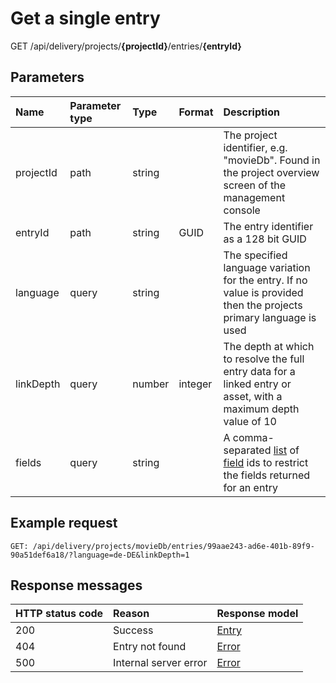 # Get a single entry

<span class="label label--get">GET</span> /api/delivery/projects/**{projectId}**/entries/**{entryId}**

## Parameters

| Name | Parameter type | Type | Format | Description |
|:-|:-|:-|:-|:-|
| projectId | path | string | | The project identifier, e.g. "movieDb". Found in the project overview screen of the management console |
| entryId | path | string | GUID | The entry identifier as a 128 bit GUID |
| language | query | string | | The specified language variation for the entry. If no value is provided then the projects primary language is used |
| linkDepth | query | number | integer | The depth at which to resolve the full entry data for a linked entry or asset, with a maximum depth value of 10 |
| fields | query | string | | A comma-separated [list](/key-concepts/fields-list.md) of [field](/model/content-type.md#field) ids to restrict the fields returned for an entry |

## Example request

```http
GET: /api/delivery/projects/movieDb/entries/99aae243-ad6e-401b-89f9-90a51def6a18/?language=de-DE&linkDepth=1
```

## Response messages
| HTTP status code | Reason | Response model |
|:-|:-|:-|
| 200 | Success | [Entry](/model/entry.md) |
| 404 | Entry not found | [Error](/key-concepts/errors.md) |
| 500 | Internal server error | [Error](/key-concepts/errors.md) |
